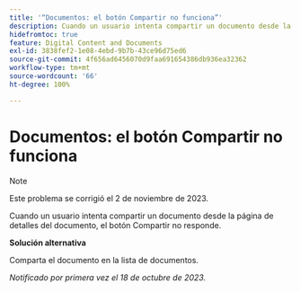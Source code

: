 ```yaml
---
title: '“Documentos: el botón Compartir no funciona”'
description: Cuando un usuario intenta compartir un documento desde la página de detalles del documento, el botón Compartir no responde.
hidefromtoc: true
feature: Digital Content and Documents
exl-id: 3838fef2-1e08-4ebd-9b7b-43ce96d75ed6
source-git-commit: 4f656ad6456070d9faa691654386db936ea32362
workflow-type: tm+mt
source-wordcount: '66'
ht-degree: 100%

---
```


# Documentos: el botón Compartir no funciona

>[!NOTE]
>
>Este problema se corrigió el 2 de noviembre de 2023.

Cuando un usuario intenta compartir un documento desde la página de detalles del documento, el botón Compartir no responde.

**Solución alternativa**

Comparta el documento en la lista de documentos.

_Notificado por primera vez el 18 de octubre de 2023._
